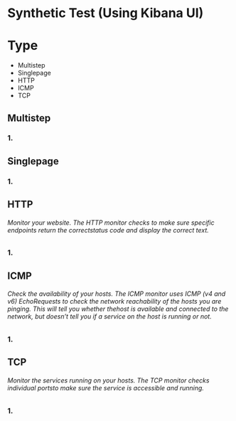 # Synthetic Test (Using Kibana UI)
# Type
- Multistep
- Singlepage
- HTTP
- ICMP
- TCP

## Multistep

### 1. 

## Singlepage

### 1. 

## HTTP
###### Monitor your website. The HTTP monitor checks to make sure specific endpoints return the correctstatus code and display the correct text.

### 1. 

## ICMP
###### Check the availability of your hosts. The ICMP monitor uses ICMP (v4 and v6) EchoRequests to check the network reachability of the hosts you are pinging. This will tell you whether thehost is available and connected to the network, but doesn’t tell you if a service on the host is running or not.

### 1. 

## TCP
###### Monitor the services running on your hosts. The TCP monitor checks individual portsto make sure the service is accessible and running.

### 1. 

